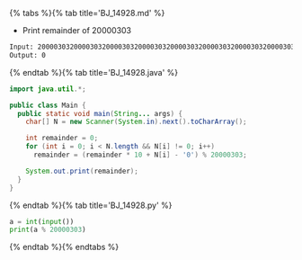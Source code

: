 {% tabs %}{% tab title='BJ_14928.md' %}

* Print remainder of 20000303

```txt
Input: 20000303200003032000030320000303200003032000030320000303200003032000030320000303
Output: 0
```

{% endtab %}{% tab title='BJ_14928.java' %}

```java
import java.util.*;

public class Main {
  public static void main(String... args) {
    char[] N = new Scanner(System.in).next().toCharArray();

    int remainder = 0;
    for (int i = 0; i < N.length && N[i] != 0; i++)
      remainder = (remainder * 10 + N[i] - '0') % 20000303;

    System.out.print(remainder);
  }
}
````

{% endtab %}{% tab title='BJ_14928.py' %}

```py
a = int(input())
print(a % 20000303)
```

{% endtab %}{% endtabs %}
